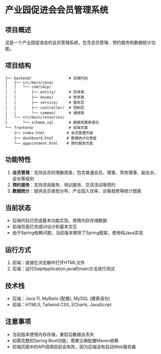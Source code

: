 # 产业园促进会会员管理系统

## 项目概述
这是一个产业园促进会的会员管理系统，包含会员管理、预约服务和数据统计功能。

## 项目结构
```
├── backend/                 # 后端代码
│   ├── src/main/java/
│   │   └── com/saip/
│   │       ├── entity/      # 实体类
│   │       ├── enums/       # 枚举类
│   │       ├── service/     # 服务层
│   │       ├── controller/  # 控制层
│   │       └── common/      # 通用类
│   └── src/main/resources/
│       └── schema.sql       # 数据库建表语句
└── frontend/                # 前端页面
    ├── index.html          # 会员管理页面
    ├── dashboard.html      # 数据统计仪表盘
    └── appointment.html    # 预约服务页面
```

## 功能特性
1. **会员管理**：支持会员的增删改查，包含普通会员、理事、常务理事、副会长、会长等级别
2. **预约服务**：支持咨询服务、培训服务、交流活动等预约
3. **数据统计**：提供会员类型分布、产业园入住率、访客趋势等统计图表

## 当前状态
- 后端代码已完成基本功能实现，使用内存存储数据
- 前端页面已完成UI设计和基本交互
- 由于Spring依赖问题，当前版本移除了Spring框架，使用纯Java实现

## 运行方式
1. 前端：直接在浏览器中打开HTML文件
2. 后端：运行SaipApplication.java的main方法进行测试

## 技术栈
- 后端：Java 11, MyBatis (配置), MySQL (建表语句)
- 前端：HTML5, Tailwind CSS, ECharts, JavaScript

## 注意事项
- 当前版本使用内存存储，重启后数据会丢失
- 如需完整的Spring Boot功能，需要正确配置Maven依赖
- 前端页面中的API调用目前会失败，因为后端没有启动Web服务器 